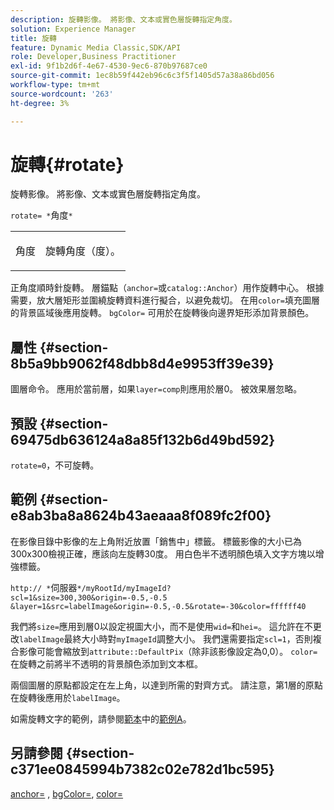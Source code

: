 ```yaml
---
description: 旋轉影像。 將影像、文本或實色層旋轉指定角度。
solution: Experience Manager
title: 旋轉
feature: Dynamic Media Classic,SDK/API
role: Developer,Business Practitioner
exl-id: 9f1b2d6f-4e67-4530-9ec6-870b97687ce0
source-git-commit: 1ec8b59f442eb96c6c3f5f1405d57a38a86bd056
workflow-type: tm+mt
source-wordcount: '263'
ht-degree: 3%

---
```


# 旋轉{#rotate}

旋轉影像。 將影像、文本或實色層旋轉指定角度。

`rotate= *`角度`*`

<table id="simpletable_5531ED4C2099411DB404657E12B05314"> 
 <tr class="strow"> 
  <td class="stentry"> <p><span class="varname"> 角度</span> </p> </td> 
  <td class="stentry"> <p>旋轉角度（度）。 </p></td> 
 </tr> 
</table>

正角度順時針旋轉。 層錨點（`anchor=`或`catalog::Anchor`）用作旋轉中心。 根據需要，放大層矩形並圍繞旋轉資料進行擬合，以避免裁切。 在用`color=`填充圖層的背景區域後應用旋轉。 `bgColor=` 可用於在旋轉後向邊界矩形添加背景顏色。

## 屬性 {#section-8b5a9bb9062f48dbb8d4e9953ff39e39}

圖層命令。 應用於當前層，如果`layer=comp`則應用於層0。 被效果層忽略。

## 預設 {#section-69475db636124a8a85f132b6d49bd592}

`rotate=0`，不可旋轉。

## 範例 {#section-e8ab3ba8a8624b43aeaaa8f089fc2f00}

在影像目錄中影像的左上角附近放置「銷售中」標籤。 標籤影像的大小已為300x300檢視正確，應該向左旋轉30度。 用白色半不透明顏色填入文字方塊以增強標籤。

`http:// *`伺服器`*/myRootId/myImageId?scl=1&size=300,300&origin=-0.5,-0.5 &layer=1&src=labelImage&origin=-0.5,-0.5&rotate=-30&color=ffffff40`

我們將`size=`應用到層0以設定視圖大小，而不是使用`wid=`和`hei=`。 這允許在不更改`labelImage`最終大小時對`myImageId`調整大小。 我們還需要指定`scl=1`，否則複合影像可能會縮放到`attribute::DefaultPix`（除非該影像設定為0,0）。 `color=` 在旋轉之前將半不透明的背景顏色添加到文本框。

兩個圖層的原點都設定在左上角，以達到所需的對齊方式。 請注意，第1層的原點在旋轉後應用於`labelImage`。

如需旋轉文字的範例，請參閱[範本](../../../../../is-api/http-ref/image-serving-api-ref/c-http-protocol-reference/c-templates/c-templates.md#concept-3cd2d2adae0e41b2979b9640244d4d3e)中的[範例A](../../../../../is-api/http-ref/image-serving-api-ref/c-http-protocol-reference/c-templates/r-example-a.md#reference-c78ea82e8a1646738e764fa6685dfbac)。

## 另請參閱 {#section-c371ee0845994b7382c02e782d1bc595}

[anchor=](../../../../../is-api/http-ref/image-serving-api-ref/c-http-protocol-reference/c-command-reference/r-anchor.md#reference-6661e548ab284b82828d8d94c8ddeb7c) ,  [bgColor=](../../../../../is-api/http-ref/image-serving-api-ref/c-http-protocol-reference/c-command-reference/r-bgcolor.md#reference-441371ba4ef54fe781887c5ae448f6ab),  [color=](/help/aem-is-ir-api/is-api/http-ref/image-serving-api-ref/c-http-protocol-reference/c-data-types/r-is-http-color.md)
